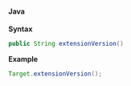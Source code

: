 #### Java

**Syntax**

```java
public String extensionVersion()
```

**Example**

```java
Target.extensionVersion();
```